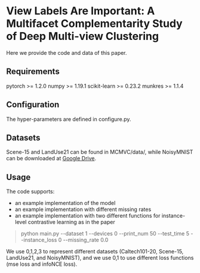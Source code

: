 # View Labels Are Important: A Multifacet Complementarity Study of Deep Multi-view Clustering
Here we provide the code and data of this paper.
## Requirements
pytorch >= 1.2.0
numpy >= 1.19.1
scikit-learn >= 0.23.2
munkres >= 1.1.4
## Configuration
The hyper-parameters are defined in configure.py.
## Datasets
Scene-15 and LandUse21 can be found in MCMVC/data/, while NoisyMNIST can be downloaded at [Google Drive](https://drive.google.com/file/d/1b__tkQMHRrYtcCNi_LxnVVTwB-TWdj93/view).
## Usage
The code supports:
* an example implementation of the model
* an example implementation with different missing rates
* an example implementation with two different functions for instance-level contrastive learning as in the paper
> python main.py --dataset 1 --devices 0 --print_num 50 --test_time 5 --instance_loss 0 --missing_rate 0.0

We use 0,1,2,3 to represent different datasets (Caltech101-20, Scene-15, LandUse21, and NoisyMNIST), and we use 0,1 to use different loss functions (mse loss and infoNCE loss).

